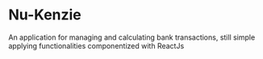 # Nu-Kenzie
An application for managing and calculating bank transactions, still simple applying functionalities componentized with ReactJs

